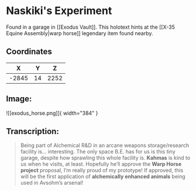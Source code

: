 # Naskiki's Experiment

Found in a garage in [[Exodus Vault]]. This holotext hints at the [[X-35 Equine Assembly|warp horse]] legendary item found nearby.

## Coordinates
| **X** | **Y** | **Z** |
| :---: | :---: | :---: |
| -2845 |  14  | 2252 |

## Image:

![[exodus_horse.png]]{ width="384" }

## Transcription:
> Being part of Alchemical R&D in an arcane weapons storage/research facility is… interesting. The only space B.E. has for us is this tiny garage, despite how sprawling this whole facility is. **Kahmas** is kind to us when he visits, at least. Hopefully he’ll approve the **Warp Horse project** proposal, I’m really proud of my prototype! If approved, this will be the first application of **alchemically enhanced animals** being used in Avsohm’s arsenal!
